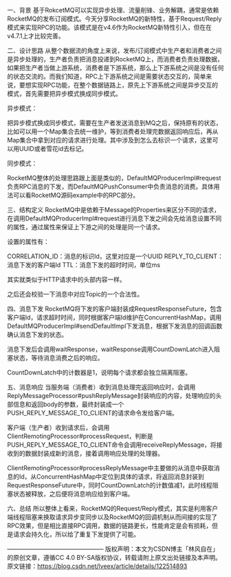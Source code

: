 一、背景
基于RokcetMQ可以实现异步处理、流量削锋、业务解耦，通常是依赖RocketMQ的发布订阅模式。今天分享RocketMQ的新特性，基于Request/Reply模式来实现RPC的功能。该模式是在v4.6作为RocketMQ新特性引入，但在在v4.7.1上才比较完善。

二、设计思路
从整个数据流的角度上来说，发布/订阅模式中生产者和消费者之间是异步处理的，生产者负责把消息投递到RocketMQ上，而消费者负责处理数据，如果把生产者当做上游系统，消费者是下游系统，那么上下游系统之间是没有任何的状态交流的。而我们知道，RPC上下游系统之间是需要状态交互的，简单来说，要想实现RPC功能，在整个数据链路上，原先上下游系统之间是异步交互的模式，首先需要把异步模式换成同步模式。

异步模式：

把异步模式换成同步模式，需要在生产者发送消息到MQ之后，保持原有的状态，比如可以用一个Map集合去统一维护，等到消费者处理完数据返回响应后，再从Map集合中拿到对应的请求进行处理。其中涉及到怎么去标识一个请求，这里可以用UUID或者雪花id去标记。

同步模式：

RocketMQ整体的处理思路跟上面是类似的，DefaultMQProducerImpl#request负责RPC消息的下发，而DefaultMQPushConsumer中负责消息的消费。具体用法可以看RocketMQ源码example中的RPC部分。


三、结构定义
RocketMQ中是依赖于Message的Properties来区分不同的请求，在调用DefaultMQProducerImpl#request进行消息下发之间会先给消息设置不同的属性，通过属性来保证上下游之间的处理是同一个请求。

设置的属性有：

CORRELATION_ID：消息的标识Id，这里对应是一个UUID
REPLY_TO_CLIENT：消息下发的客户端Id
TTL：消息下发的超时时间，单位ms

其实就类似于HTTP请求中的头部内容一样。

之后还会校验一下消息中对应Topic的一个合法性。

四、消息下发
RocketMQ将下发的客户端封装成RequestResponseFuture，包含客户端Id，请求超时时间，同时根据客户端Id维护在ConcurrentHashMap，调用DefaultMQProducerImpl#sendDefaultImpl下发消息，根据下发消息的回调函数确认消息下发的状态。

消息下发后会调用waitResponse，waitResponse调用CountDownLatch进入阻塞状态，等待消息消费之后的响应。

CountDownLatch中的计数器是1，说明每个请求都会独立隔离阻塞。


五、消息响应
当服务端（消费者）收到消息处理完返回响应时，会调用ReplyMessageProcessor#pushReplyMessage封装响应的内容，处理响应的头部信息和返回body的参数，最终封装成一个PUSH_REPLY_MESSAGE_TO_CLIENT的请求命令发给客户端。

客户端（生产者）收到请求后，会调用ClientRemotingProcessor#processRequest，判断是PUSH_REPLY_MESSAGE_TO_CLIENT命令会调用receiveReplyMessage，将接收到的数据封装成新的消息，接着调用响应处理的处理器。

ClientRemotingProcessor#processReplyMessage中主要做的从消息中获取消息的Id，从ConcurrentHashMap中定位到具体的请求，将返回消息封装到RequestResponseFuture中，同时CountDownLatch的计数值减1，此时线程阻塞状态被释放，之后便将消息响应给到客户端。

六、总结
所以整体上看来，RocketMQ的Request/Reply模式，其实是利用客户端线程阻塞来换取请求异步变同步以及RocketMQ的回调机制从而间接的实现了RPC效果，但是相比直接RPC调用，数据的链路更长，性能肯定是会有损耗，但是请求会持久化，所以给了重复下发提供了可能。

————————————————
版权声明：本文为CSDN博主「林风自在」的原创文章，遵循CC 4.0 BY-SA版权协议，转载请附上原文出处链接及本声明。
原文链接：https://blog.csdn.net/lveex/article/details/122514893